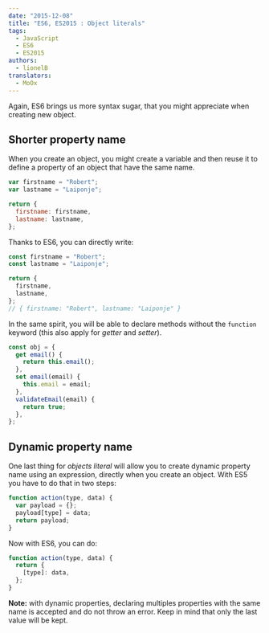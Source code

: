 ```yaml
---
date: "2015-12-08"
title: "ES6, ES2015 : Object literals"
tags:
  - JavaScript
  - ES6
  - ES2015
authors:
  - lionelB
translators:
  - MoOx
---
```


Again, ES6 brings us more syntax sugar, that you might appreciate when creating
new object.

## Shorter property name

When you create an object, you might create a variable and then reuse it to
define a property of an object that have the same name.

```js
var firstname = "Robert";
var lastname = "Laiponje";

return {
  firstname: firstname,
  lastname: lastname,
};
```

Thanks to ES6, you can directly write:

```js
const firstname = "Robert";
const lastname = "Laiponje";

return {
  firstname,
  lastname,
};
// { firstname: "Robert", lastname: "Laiponje" }
```

In the same spirit, you will be able to declare methods without the `function`
keyword (this also apply for _getter_ and _setter_).

```js
const obj = {
  get email() {
    return this.email();
  },
  set email(email) {
    this.email = email;
  },
  validateEmail(email) {
    return true;
  },
};
```

## Dynamic property name

One last thing for _objects literal_ will allow you to create dynamic property
name using an expression, directly when you create an object. With ES5 you have
to do that in two steps:

```js
function action(type, data) {
  var payload = {};
  payload[type] = data;
  return payload;
}
```

Now with ES6, you can do:

```js
function action(type, data) {
  return {
    [type]: data,
  };
}
```

**Note:** with dynamic properties, declaring multiples properties with the same
name is accepted and do not throw an error. Keep in mind that only the last
value will be kept.
